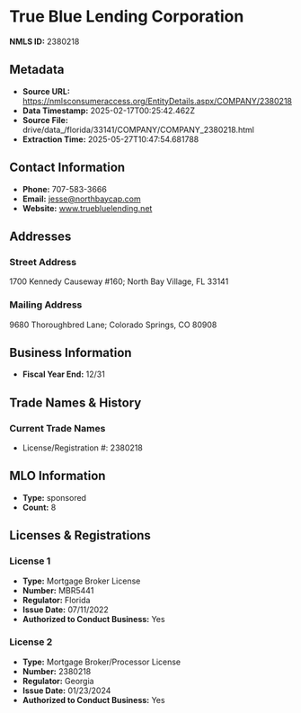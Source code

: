 # True Blue Lending Corporation

**NMLS ID:** 2380218

## Metadata
- **Source URL:** https://nmlsconsumeraccess.org/EntityDetails.aspx/COMPANY/2380218
- **Data Timestamp:** 2025-02-17T00:25:42.462Z
- **Source File:** drive/data_/florida/33141/COMPANY/COMPANY_2380218.html
- **Extraction Time:** 2025-05-27T10:47:54.681788

## Contact Information
- **Phone:** 707-583-3666
- **Email:** jesse@northbaycap.com
- **Website:** www.truebluelending.net

## Addresses
### Street Address
1700 Kennedy Causeway #160; North Bay Village, FL 33141

### Mailing Address
9680 Thoroughbred Lane; Colorado Springs, CO 80908

## Business Information
- **Fiscal Year End:** 12/31

## Trade Names & History
### Current Trade Names
- License/Registration #: 2380218

## MLO Information
- **Type:** sponsored
- **Count:** 8

## Licenses & Registrations

### License 1
- **Type:** Mortgage Broker License
- **Number:** MBR5441
- **Regulator:** Florida
- **Issue Date:** 07/11/2022
- **Authorized to Conduct Business:** Yes

### License 2
- **Type:** Mortgage Broker/Processor License
- **Number:** 2380218
- **Regulator:** Georgia
- **Issue Date:** 01/23/2024
- **Authorized to Conduct Business:** Yes
